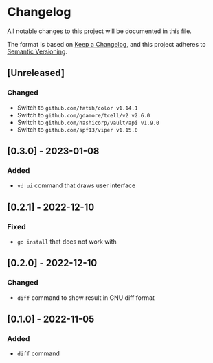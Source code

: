 # Changelog

All notable changes to this project will be documented in this file.

The format is based on [Keep a Changelog](https://keepachangelog.com/en/1.0.0/),
and this project adheres to [Semantic Versioning](https://semver.org/spec/v2.0.0.html).

## [Unreleased]

### Changed

- Switch to `github.com/fatih/color v1.14.1`
- Switch to `github.com/gdamore/tcell/v2 v2.6.0`
- Switch to `github.com/hashicorp/vault/api v1.9.0`
- Switch to `github.com/spf13/viper v1.15.0`

## [0.3.0] - 2023-01-08

### Added

- `vd ui` command that draws user interface

## [0.2.1] - 2022-12-10

### Fixed

- `go install` that does not work with 

## [0.2.0] - 2022-12-10

### Changed

- `diff` command to show result in GNU diff format

## [0.1.0] - 2022-11-05

### Added

- `diff` command
